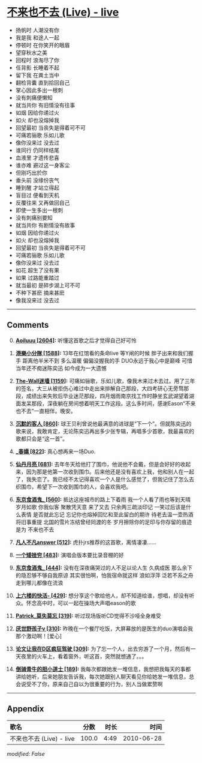 # [不来也不去 (Live) - live](https://music.163.com/song?id=29017185)

* 扬帆时 人潮没有你
* 我是我 和途人一起
* 停顿时 在你笑开的眼眉
* 望穿秋水之美
* 回程时 浪淘尽了你
* 任背影 长睡着不起
* 留下我 在粪土当中
* 翻检背囊 直到拾回自己
* 掌心因此多出一根刺
* 没有刺痛便懒知
* 就当共你 有旧情没有往事
* 如烟 因给你递过火
* 如火 却也没熔掉我
* 回望最初 当丧失是得着可不可
* 可痛若骊歌 乐如儿歌
* 像你没来过 没去过
* 谁同行 仍同样结尾
* 血液里 才遗传悲喜
* 谁亦难 避过这一身客尘
* 但刚巧出於你
* 垂头前 没缘份丧气
* 睡到醒 才站立得起
* 盲目过 便看到天机
* 反覆往来 又再做回自己
* 即使一生多出一根刺
* 没有刺痛别要知
* 就当共你 有剧情没有故事
* 如烟 因给你递过火
* 如火 却也没熔掉我
* 回望最初 当丧失是得着可不可
* 可痛若骊歌 乐如儿歌
* 像你没来过 没去过
* 如花 超生了没有果
* 如果 过路能重踏过
* 就当最初 是碎步湖上可不可
* 不种下甚麽 摘来甚麽
* 像我没来过 没去过


---

## Comments
0. **[Aoiluuu \[2604\]](https://music.163.com/#/user/home?id=20299703):** 听懂这首歌之后才觉得自己好可怜

1. **[港樂小分隊 \[1588\]](https://music.163.com/#/user/home?id=47134209):** 13年在红馆看的条命live 等Y闸的时候 胖子出来和我们握手 距离他半米不到 多么温暖 偏偏没握我的手 DUO永远于我心中是巅峰 可惜当年还不痴迷陈奕迅 如今成为一大遗憾

2. **[The-Wall迷墙 \[1159\]](https://music.163.com/#/user/home?id=60455669):** 可痛如骊歌，乐如儿歌，像我木来过木去过。用了三年的签名，大三从被拒伤心难过中走出来排解自己那段，大四考研心无旁骛那段，成绩出来失败后毕业迷茫那段，四月烟雨南京找工作时静坐玄武湖望着湖面发呆那段，深夜躺在房间想着明天工作这段。这么多时间，感谢Eason“不来也不去”一直相伴。晚安。

3. **[沉默的客人 \[860\]](https://music.163.com/#/user/home?id=57259770):** 球王贝利曾说他最满意的进球是“下一个”。但就陈奕迅的歌来说，我敢肯定，无论陈奕迅再出多少张专辑，再唱多少首歌，我最喜欢的歌都只会是“这一首”。

4. **[_春嬌 \[822\]](https://music.163.com/#/user/home?id=45835860):** 真心想再来一场Duo.

5. **[仙丹月亮 \[681\]](https://music.163.com/#/user/home?id=82670579):** 去年冬天给他打了围巾，他说他不会戴，但是会好好的收起来，因为那是他第一次收到围巾。后来他还是没有喜欢上我，他和别人在一起了，我失恋了。我已经不太记得喜欢一个人是什么感觉了，但我记住了怎么去织围巾，希望下一次收到围巾的人，会喜欢我吧。

6. **[东京食酒鬼_ \[560\]](https://music.163.com/#/user/home?id=85210885):** 抵达这座城市的路上下着雨 我一个人看了雨也等到天晴 岁月如歌 你我似客  聚散凭天意 来了又去 只余两三疏淡印记 一笑过后该是什么表情 是否就此忘记     忘记你也熔掉回忆和至此留白的期许 待老去温一壶热酒将旧事重提    北国的雪片冻结曾经同渡的冬 岁月擦除你的足印与你存留的痕迹 是为 不来也不去

7. **[凡人不凡answer \[512\]](https://music.163.com/#/user/home?id=87840887):** 虎扑jrs推荐的这首歌，离情凄凄……

8. **[一个矮挫穷 \[483\]](https://music.163.com/#/user/home?id=57474151):** 演唱会版本要比录音棚的好

9. **[东京食酒鬼_ \[444\]](https://music.163.com/#/user/home?id=85210885):** 没有在深夜痛哭过的人不足以论人生 久病成医  那么余下的隐忍够不够自我原谅 其实很怕啊，怕我宿命就这样 浪如浮萍  泛若不系之舟 走到哪儿都像在流浪

10. **[上六楼的快活- \[429\]](https://music.163.com/#/user/home?id=70433783):** 想分享这个歌给他人，却不知道给谁，想唱，却没有听众。怀念高中时，可以一起在操场大声唱eason的歌

11. **[Patrick_莫失莫忘 \[319\]](https://music.163.com/#/user/home?id=134202844):** 听过现场版听CD觉得不沙哑全身难受

12. **[厌世野孩子v \[310\]](https://music.163.com/#/user/home?id=136853377):** 昨晚在一个餐厅吃饭，大屏幕放的是医生的duo演唱会我那个激动啊！[爱心]

13. **[论文让我在D区疯狂驾驶 \[309\]](https://music.163.com/#/user/home?id=32800173):** 为了忘一个人，出去穷游了一个月，然后有一天夜里的火车上，看着窗外，听这首，突然就想通了。。。

14. **[倒骑青牛的胆小道士 \[189\]](https://music.163.com/#/user/home?id=442588124):** 我每次都跟她发一堆信息，我想把我每天的事都讲给她听，后来她朋友告诉我，每次她跟别人聊天看见你给她发一堆信息，总会说受不了你，原来自己自以为很重要的行为，别人当做累赘啊



---

## Appendix

|歌名|分数|时长|时间|
|:---|:---:|---:|---:|
|不来也不去 (Live) - live|100.0|4:49|2010-06-28

*modified: False*